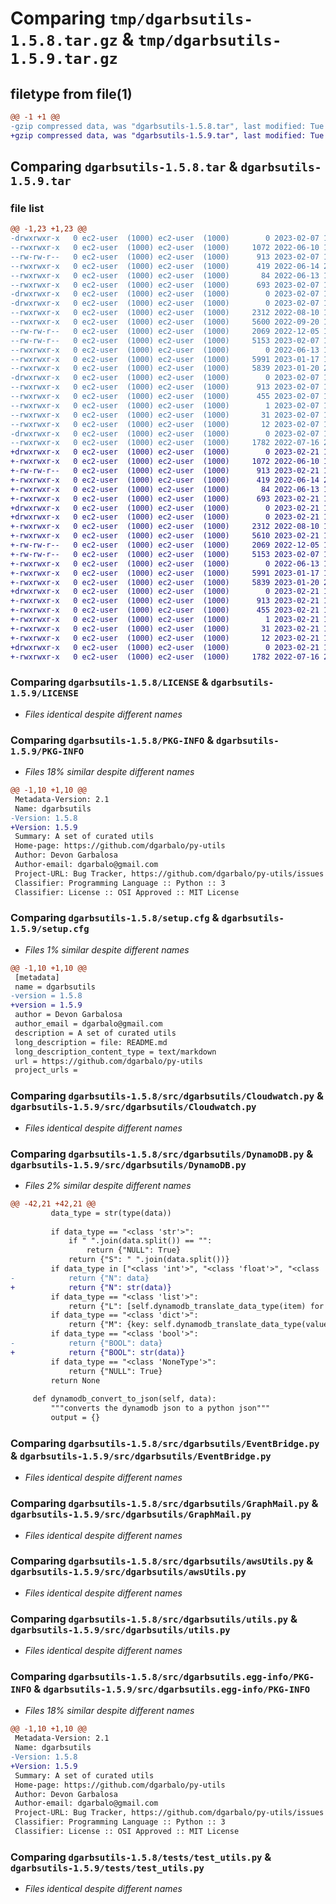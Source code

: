 # Comparing `tmp/dgarbsutils-1.5.8.tar.gz` & `tmp/dgarbsutils-1.5.9.tar.gz`

## filetype from file(1)

```diff
@@ -1 +1 @@
-gzip compressed data, was "dgarbsutils-1.5.8.tar", last modified: Tue Feb  7 14:20:10 2023, max compression
+gzip compressed data, was "dgarbsutils-1.5.9.tar", last modified: Tue Feb 21 14:54:33 2023, max compression
```

## Comparing `dgarbsutils-1.5.8.tar` & `dgarbsutils-1.5.9.tar`

### file list

```diff
@@ -1,23 +1,23 @@
-drwxrwxr-x   0 ec2-user  (1000) ec2-user  (1000)        0 2023-02-07 14:20:10.758400 dgarbsutils-1.5.8/
--rwxrwxr-x   0 ec2-user  (1000) ec2-user  (1000)     1072 2022-06-10 11:14:25.000000 dgarbsutils-1.5.8/LICENSE
--rw-rw-r--   0 ec2-user  (1000) ec2-user  (1000)      913 2023-02-07 14:20:10.762400 dgarbsutils-1.5.8/PKG-INFO
--rwxrwxr-x   0 ec2-user  (1000) ec2-user  (1000)      419 2022-06-14 21:50:35.000000 dgarbsutils-1.5.8/README.md
--rwxrwxr-x   0 ec2-user  (1000) ec2-user  (1000)       84 2022-06-13 13:28:13.000000 dgarbsutils-1.5.8/pyproject.toml
--rwxrwxr-x   0 ec2-user  (1000) ec2-user  (1000)      693 2023-02-07 14:20:10.762400 dgarbsutils-1.5.8/setup.cfg
-drwxrwxr-x   0 ec2-user  (1000) ec2-user  (1000)        0 2023-02-07 14:20:10.750400 dgarbsutils-1.5.8/src/
-drwxrwxr-x   0 ec2-user  (1000) ec2-user  (1000)        0 2023-02-07 14:20:10.758400 dgarbsutils-1.5.8/src/dgarbsutils/
--rwxrwxr-x   0 ec2-user  (1000) ec2-user  (1000)     2312 2022-08-10 12:24:46.000000 dgarbsutils-1.5.8/src/dgarbsutils/Cloudwatch.py
--rwxrwxr-x   0 ec2-user  (1000) ec2-user  (1000)     5600 2022-09-20 17:39:03.000000 dgarbsutils-1.5.8/src/dgarbsutils/DynamoDB.py
--rw-rw-r--   0 ec2-user  (1000) ec2-user  (1000)     2069 2022-12-05 15:01:17.000000 dgarbsutils-1.5.8/src/dgarbsutils/EventBridge.py
--rw-rw-r--   0 ec2-user  (1000) ec2-user  (1000)     5153 2023-02-07 14:19:45.000000 dgarbsutils-1.5.8/src/dgarbsutils/GraphMail.py
--rwxrwxr-x   0 ec2-user  (1000) ec2-user  (1000)        0 2022-06-13 13:28:13.000000 dgarbsutils-1.5.8/src/dgarbsutils/__init__.py
--rwxrwxr-x   0 ec2-user  (1000) ec2-user  (1000)     5991 2023-01-17 18:38:11.000000 dgarbsutils-1.5.8/src/dgarbsutils/awsUtils.py
--rwxrwxr-x   0 ec2-user  (1000) ec2-user  (1000)     5839 2023-01-20 20:04:01.000000 dgarbsutils-1.5.8/src/dgarbsutils/utils.py
-drwxrwxr-x   0 ec2-user  (1000) ec2-user  (1000)        0 2023-02-07 14:20:10.758400 dgarbsutils-1.5.8/src/dgarbsutils.egg-info/
--rwxrwxr-x   0 ec2-user  (1000) ec2-user  (1000)      913 2023-02-07 14:20:10.000000 dgarbsutils-1.5.8/src/dgarbsutils.egg-info/PKG-INFO
--rwxrwxr-x   0 ec2-user  (1000) ec2-user  (1000)      455 2023-02-07 14:20:10.000000 dgarbsutils-1.5.8/src/dgarbsutils.egg-info/SOURCES.txt
--rwxrwxr-x   0 ec2-user  (1000) ec2-user  (1000)        1 2023-02-07 14:20:10.000000 dgarbsutils-1.5.8/src/dgarbsutils.egg-info/dependency_links.txt
--rwxrwxr-x   0 ec2-user  (1000) ec2-user  (1000)       31 2023-02-07 14:20:10.000000 dgarbsutils-1.5.8/src/dgarbsutils.egg-info/requires.txt
--rwxrwxr-x   0 ec2-user  (1000) ec2-user  (1000)       12 2023-02-07 14:20:10.000000 dgarbsutils-1.5.8/src/dgarbsutils.egg-info/top_level.txt
-drwxrwxr-x   0 ec2-user  (1000) ec2-user  (1000)        0 2023-02-07 14:20:10.758400 dgarbsutils-1.5.8/tests/
--rwxrwxr-x   0 ec2-user  (1000) ec2-user  (1000)     1782 2022-07-16 22:59:17.000000 dgarbsutils-1.5.8/tests/test_utils.py
+drwxrwxr-x   0 ec2-user  (1000) ec2-user  (1000)        0 2023-02-21 14:54:33.810099 dgarbsutils-1.5.9/
+-rwxrwxr-x   0 ec2-user  (1000) ec2-user  (1000)     1072 2022-06-10 11:14:25.000000 dgarbsutils-1.5.9/LICENSE
+-rw-rw-r--   0 ec2-user  (1000) ec2-user  (1000)      913 2023-02-21 14:54:33.810099 dgarbsutils-1.5.9/PKG-INFO
+-rwxrwxr-x   0 ec2-user  (1000) ec2-user  (1000)      419 2022-06-14 21:50:35.000000 dgarbsutils-1.5.9/README.md
+-rwxrwxr-x   0 ec2-user  (1000) ec2-user  (1000)       84 2022-06-13 13:28:13.000000 dgarbsutils-1.5.9/pyproject.toml
+-rwxrwxr-x   0 ec2-user  (1000) ec2-user  (1000)      693 2023-02-21 14:54:33.814099 dgarbsutils-1.5.9/setup.cfg
+drwxrwxr-x   0 ec2-user  (1000) ec2-user  (1000)        0 2023-02-21 14:54:33.806100 dgarbsutils-1.5.9/src/
+drwxrwxr-x   0 ec2-user  (1000) ec2-user  (1000)        0 2023-02-21 14:54:33.810099 dgarbsutils-1.5.9/src/dgarbsutils/
+-rwxrwxr-x   0 ec2-user  (1000) ec2-user  (1000)     2312 2022-08-10 12:24:46.000000 dgarbsutils-1.5.9/src/dgarbsutils/Cloudwatch.py
+-rwxrwxr-x   0 ec2-user  (1000) ec2-user  (1000)     5610 2023-02-21 14:53:27.000000 dgarbsutils-1.5.9/src/dgarbsutils/DynamoDB.py
+-rw-rw-r--   0 ec2-user  (1000) ec2-user  (1000)     2069 2022-12-05 15:01:17.000000 dgarbsutils-1.5.9/src/dgarbsutils/EventBridge.py
+-rw-rw-r--   0 ec2-user  (1000) ec2-user  (1000)     5153 2023-02-07 14:19:45.000000 dgarbsutils-1.5.9/src/dgarbsutils/GraphMail.py
+-rwxrwxr-x   0 ec2-user  (1000) ec2-user  (1000)        0 2022-06-13 13:28:13.000000 dgarbsutils-1.5.9/src/dgarbsutils/__init__.py
+-rwxrwxr-x   0 ec2-user  (1000) ec2-user  (1000)     5991 2023-01-17 18:38:11.000000 dgarbsutils-1.5.9/src/dgarbsutils/awsUtils.py
+-rwxrwxr-x   0 ec2-user  (1000) ec2-user  (1000)     5839 2023-01-20 20:04:01.000000 dgarbsutils-1.5.9/src/dgarbsutils/utils.py
+drwxrwxr-x   0 ec2-user  (1000) ec2-user  (1000)        0 2023-02-21 14:54:33.810099 dgarbsutils-1.5.9/src/dgarbsutils.egg-info/
+-rwxrwxr-x   0 ec2-user  (1000) ec2-user  (1000)      913 2023-02-21 14:54:33.000000 dgarbsutils-1.5.9/src/dgarbsutils.egg-info/PKG-INFO
+-rwxrwxr-x   0 ec2-user  (1000) ec2-user  (1000)      455 2023-02-21 14:54:33.000000 dgarbsutils-1.5.9/src/dgarbsutils.egg-info/SOURCES.txt
+-rwxrwxr-x   0 ec2-user  (1000) ec2-user  (1000)        1 2023-02-21 14:54:33.000000 dgarbsutils-1.5.9/src/dgarbsutils.egg-info/dependency_links.txt
+-rwxrwxr-x   0 ec2-user  (1000) ec2-user  (1000)       31 2023-02-21 14:54:33.000000 dgarbsutils-1.5.9/src/dgarbsutils.egg-info/requires.txt
+-rwxrwxr-x   0 ec2-user  (1000) ec2-user  (1000)       12 2023-02-21 14:54:33.000000 dgarbsutils-1.5.9/src/dgarbsutils.egg-info/top_level.txt
+drwxrwxr-x   0 ec2-user  (1000) ec2-user  (1000)        0 2023-02-21 14:54:33.810099 dgarbsutils-1.5.9/tests/
+-rwxrwxr-x   0 ec2-user  (1000) ec2-user  (1000)     1782 2022-07-16 22:59:17.000000 dgarbsutils-1.5.9/tests/test_utils.py
```

### Comparing `dgarbsutils-1.5.8/LICENSE` & `dgarbsutils-1.5.9/LICENSE`

 * *Files identical despite different names*

### Comparing `dgarbsutils-1.5.8/PKG-INFO` & `dgarbsutils-1.5.9/PKG-INFO`

 * *Files 18% similar despite different names*

```diff
@@ -1,10 +1,10 @@
 Metadata-Version: 2.1
 Name: dgarbsutils
-Version: 1.5.8
+Version: 1.5.9
 Summary: A set of curated utils
 Home-page: https://github.com/dgarbalo/py-utils
 Author: Devon Garbalosa
 Author-email: dgarbalo@gmail.com
 Project-URL: Bug Tracker, https://github.com/dgarbalo/py-utils/issues
 Classifier: Programming Language :: Python :: 3
 Classifier: License :: OSI Approved :: MIT License
```

### Comparing `dgarbsutils-1.5.8/setup.cfg` & `dgarbsutils-1.5.9/setup.cfg`

 * *Files 1% similar despite different names*

```diff
@@ -1,10 +1,10 @@
 [metadata]
 name = dgarbsutils
-version = 1.5.8
+version = 1.5.9
 author = Devon Garbalosa
 author_email = dgarbalo@gmail.com
 description = A set of curated utils
 long_description = file: README.md
 long_description_content_type = text/markdown
 url = https://github.com/dgarbalo/py-utils
 project_urls =
```

### Comparing `dgarbsutils-1.5.8/src/dgarbsutils/Cloudwatch.py` & `dgarbsutils-1.5.9/src/dgarbsutils/Cloudwatch.py`

 * *Files identical despite different names*

### Comparing `dgarbsutils-1.5.8/src/dgarbsutils/DynamoDB.py` & `dgarbsutils-1.5.9/src/dgarbsutils/DynamoDB.py`

 * *Files 2% similar despite different names*

```diff
@@ -42,21 +42,21 @@
         data_type = str(type(data))
 
         if data_type == "<class 'str'>":
             if " ".join(data.split()) == "":
                 return {"NULL": True}
             return {"S": " ".join(data.split())}
         if data_type in ["<class 'int'>", "<class 'float'>", "<class 'complex'>"]:
-            return {"N": data}
+            return {"N": str(data)}
         if data_type == "<class 'list'>":
             return {"L": [self.dynamodb_translate_data_type(item) for item in data]}
         if data_type == "<class 'dict'>":
             return {"M": {key: self.dynamodb_translate_data_type(value) for key, value in data.items()}}
         if data_type == "<class 'bool'>":
-            return {"BOOL": data}
+            return {"BOOL": str(data)}
         if data_type == "<class 'NoneType'>":
             return {"NULL": True}
         return None
 
     def dynamodb_convert_to_json(self, data):
         """converts the dynamodb json to a python json"""
         output = {}
```

### Comparing `dgarbsutils-1.5.8/src/dgarbsutils/EventBridge.py` & `dgarbsutils-1.5.9/src/dgarbsutils/EventBridge.py`

 * *Files identical despite different names*

### Comparing `dgarbsutils-1.5.8/src/dgarbsutils/GraphMail.py` & `dgarbsutils-1.5.9/src/dgarbsutils/GraphMail.py`

 * *Files identical despite different names*

### Comparing `dgarbsutils-1.5.8/src/dgarbsutils/awsUtils.py` & `dgarbsutils-1.5.9/src/dgarbsutils/awsUtils.py`

 * *Files identical despite different names*

### Comparing `dgarbsutils-1.5.8/src/dgarbsutils/utils.py` & `dgarbsutils-1.5.9/src/dgarbsutils/utils.py`

 * *Files identical despite different names*

### Comparing `dgarbsutils-1.5.8/src/dgarbsutils.egg-info/PKG-INFO` & `dgarbsutils-1.5.9/src/dgarbsutils.egg-info/PKG-INFO`

 * *Files 18% similar despite different names*

```diff
@@ -1,10 +1,10 @@
 Metadata-Version: 2.1
 Name: dgarbsutils
-Version: 1.5.8
+Version: 1.5.9
 Summary: A set of curated utils
 Home-page: https://github.com/dgarbalo/py-utils
 Author: Devon Garbalosa
 Author-email: dgarbalo@gmail.com
 Project-URL: Bug Tracker, https://github.com/dgarbalo/py-utils/issues
 Classifier: Programming Language :: Python :: 3
 Classifier: License :: OSI Approved :: MIT License
```

### Comparing `dgarbsutils-1.5.8/tests/test_utils.py` & `dgarbsutils-1.5.9/tests/test_utils.py`

 * *Files identical despite different names*

